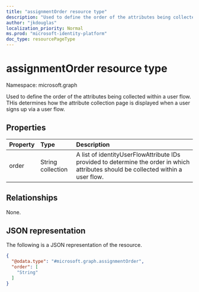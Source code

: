 ```yaml
---
title: "assignmentOrder resource type"
description: "Used to define the order of the attributes being collected within a user flow."
author: "jkdouglas"
localization_priority: Normal
ms.prod: "microsoft-identity-platform"
doc_type: resourcePageType
---
```


# assignmentOrder resource type

Namespace: microsoft.graph

Used to define the order of the attributes being collected within a user flow. THis determines how the attribute collection page is displayed when a user signs up via a user flow.

## Properties

|Property|Type|Description|
|:---|:---|:---|
|order|String collection|A list of identityUserFlowAttribute IDs provided to determine the order in which attributes should be collected within a user flow.|

## Relationships

None.

## JSON representation

The following is a JSON representation of the resource.
<!-- {
  "blockType": "resource",
  "@odata.type": "microsoft.graph.assignmentOrder"
}
-->

``` json
{
  "@odata.type": "#microsoft.graph.assignmentOrder",
  "order": [
    "String"
  ]
}
```
